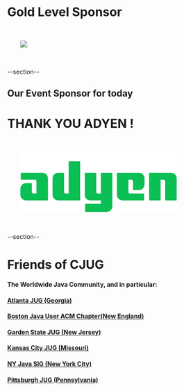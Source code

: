 # Gold Level Sponsor
<img src="images/jfrog.png" style="border:none; box-shadow:none; margin: 30px; background:white;"/>

--section--
## Our Event Sponsor for today
# THANK YOU ADYEN !

<img src="images/adyen.png" style="border:none; box-shadow:none; margin: 30px; background:white;"/>

--section--
# Friends of CJUG
#### The Worldwide Java Community, and in particular:
####  [Atlanta JUG (Georgia)](https://ajug.org)
####  [Boston Java User ACM Chapter(New England)](https://nejug.org)
####  [Garden State JUG (New Jersey)](https://gsjug.org)
####  [Kansas City JUG (Missouri)](https://meetup.com/KansasCityJUG)
####  [NY Java SIG (New York City)](https://javasig.com)
####  [Pittsburgh JUG (Pennsylvania)](https://meetup.com/The-Pittsburgh-Java-Meetup-Group)
